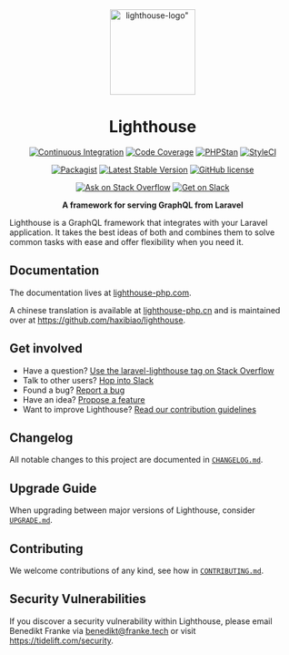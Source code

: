 <div align="center">
  <a href="https://www.lighthouse-php.com">
    <img src="./logo.png" alt=lighthouse-logo" width="150" height="150">
  </a>
</div>

<div align="center">

# Lighthouse

[![Continuous Integration](https://github.com/nuwave/lighthouse/workflows/Continuous%20Integration/badge.svg)](https://github.com/nuwave/lighthouse/actions)
[![Code Coverage](https://codecov.io/gh/nuwave/lighthouse/branch/master/graph/badge.svg)](https://codecov.io/gh/nuwave/lighthouse)
[![PHPStan](https://img.shields.io/badge/PHPStan-enabled-brightgreen.svg?style=flat)](https://github.com/phpstan/phpstan)
[![StyleCI](https://github.styleci.io/repos/59965104/shield?branch=master&style=flat)](https://github.styleci.io/repos/59965104)

[![Packagist](https://img.shields.io/packagist/dt/nuwave/lighthouse.svg)](https://packagist.org/packages/nuwave/lighthouse)
[![Latest Stable Version](https://poser.pugx.org/nuwave/lighthouse/v/stable)](https://packagist.org/packages/nuwave/lighthouse)
[![GitHub license](https://img.shields.io/github/license/nuwave/lighthouse.svg)](https://github.com/nuwave/lighthouse/blob/master/LICENSE)

[![Ask on Stack Overflow](https://img.shields.io/badge/StackOverflow-ask-orange.svg)](https://stackoverflow.com/questions/tagged/laravel-lighthouse)
[![Get on Slack](https://img.shields.io/badge/Slack-join-blueviolet.svg)](https://join.slack.com/t/lighthouse-php/shared_invite/enQtMzc1NzQwNTUxMjk3LWMyZWRiNWFmZGUxZmRlNDJkMTQ2ZDA1NzQ1YjVkNTdmNWE1OTUyZjZiN2I2ZGQxNTNiZTZiY2JlNmY2MGUyNTQ)

**A framework for serving GraphQL from Laravel**

</div>

Lighthouse is a GraphQL framework that integrates with your Laravel application.
It takes the best ideas of both and combines them to solve common tasks with ease
and offer flexibility when you need it.

## Documentation

The documentation lives at [lighthouse-php.com](https://lighthouse-php.com/).

A chinese translation is available at [lighthouse-php.cn](http://lighthouse-php.cn/) and is maintained
over at https://github.com/haxibiao/lighthouse.

## Get involved

- Have a question? [Use the laravel-lighthouse tag on Stack Overflow](https://stackoverflow.com/questions/tagged/laravel-lighthouse)
- Talk to other users? [Hop into Slack](https://join.slack.com/t/lighthouse-php/shared_invite/enQtMzc1NzQwNTUxMjk3LWMyZWRiNWFmZGUxZmRlNDJkMTQ2ZDA1NzQ1YjVkNTdmNWE1OTUyZjZiN2I2ZGQxNTNiZTZiY2JlNmY2MGUyNTQ)
- Found a bug? [Report a bug](https://github.com/nuwave/lighthouse/issues/new?template=bug_report.md)
- Have an idea? [Propose a feature](https://github.com/nuwave/lighthouse/issues/new?template=feature_proposal.md)
- Want to improve Lighthouse? [Read our contribution guidelines](https://github.com/nuwave/lighthouse/blob/master/CONTRIBUTING.md)

## Changelog

All notable changes to this project are documented in [`CHANGELOG.md`](CHANGELOG.md).

## Upgrade Guide

When upgrading between major versions of Lighthouse, consider [`UPGRADE.md`](UPGRADE.md).

## Contributing

We welcome contributions of any kind, see how in [`CONTRIBUTING.md`](CONTRIBUTING.md).

## Security Vulnerabilities

If you discover a security vulnerability within Lighthouse,
please email Benedikt Franke via [benedikt@franke.tech](mailto:benedikt@franke.tech)
or visit https://tidelift.com/security.
